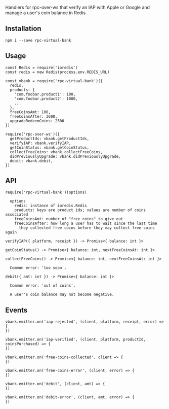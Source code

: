 Handlers for rpc-over-ws that verify an IAP with Apple or Google and
manage a user's coin balance in Redis.

## Installation

    npm i --save rpc-virtual-bank

## Usage

    const Redis = require('ioredis')
    const redis = new Redis(process.env.REDIS_URL)

    const vbank = require('rpc-virtual-bank')({
      redis,
      products: {
        'com.foobar.product1': 100,
        'com.foobar.product2': 1000,
        ...
      },
      freeCoinsAmt: 100,
      freeCoinsAfter: 3600,
      upgradeRedeemCoins: 2500
    })

    require('rpc-over-ws')({
      getProductIds: vbank.getProductIds,
      verifyIAP: vbank.verifyIAP,
      getCoinStatus: vbank.getCoinStatus,
      collectFreeCoins: vbank.collectFreeCoins,
      didPreviouslyUpgrade: vbank.didPreviouslyUpgrade,
      debit: vbank.debit,
    })

## API

    require('rpc-virtual-bank')(options)

      options
        redis: instance of ioredis.Redis
        products: keys are product ids; values are number of coins associated
        freeCoinsAmt: number of "free coins" to give out
        freeCoinsAfter: how long a user has to wait since the last time
          they collected free coins before they may collect free coins again

    verifyIAP({ platform, receipt }) -> Promise<{ balance: int }>

    getCoinStatus() -> Promise<{ balance: int, nextFreeCoinsAt: int }>

    collectFreeCoins() -> Promise<{ balance: int, nextFreeCoinsAt: int }>

      Common error: 'too soon'.

    debit({ amt: int }) -> Promise<{ balance: int }>

      Common error: 'out of coins'.

      A user's coin balance may not become negative.

## Events

    vbank.emitter.on('iap-rejected', (client, platform, receipt, error) => {
    })

    vbank.emitter.on('iap-verified', (client, platform, productId, coinsPurchased) => {
    })

    vbank.emitter.on('free-coins-collected', client => {
    })

    vbank.emitter.on('free-coins-error', (client, error) => {
    })

    vbank.emitter.on('debit', (client, amt) => {
    })

    vbank.emitter.on('debit-error', (client, amt, error) => {
    })

